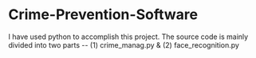 # Crime-Prevention-Software
I have used python to accomplish this project. The source code is mainly divided into two parts -- (1) crime_manag.py  &amp; (2) face_recognition.py

